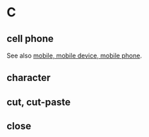 # C

## cell phone

See also [mobile, mobile device, mobile phone](m.md).
## character
## cut, cut-paste
## close
